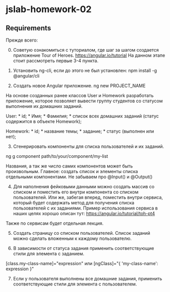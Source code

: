# jslab-homework-02

## Requirements

Прежде всего:

0. Советую ознакомиться с туториалом, где шаг за шагом создается приложение Tour of Heroes. https://angular.io/tutorial  На данном этапе стоит рассмотреть первые 3-4 пункта.

1. Установить ng-cli, если до этого не был установлен:
npm install -g @angular/cli

2. Создать новое Angular приложение.
ng new PROJECT_NAME

На основе созданных ранее классов User и Homework разработать приложение, которое позволяет вывести группу студентов со статусом выполнения их домашних заданий.

User:
    * id;
    * Имя;
    * Фамилия;
    * список всех домашних заданий (статус содержится в объекте Homework);
    
 Homework:
    * id;
    * название темы;
    * задание;
    * статус (выполнен или нет);

3. Сгенерировать компоненты для списка пользователей и их заданий.

ng g component path/to/your/component/my-list

Названия, а так же число самих компонентов может быть произвольным. Главное: создать список и элементы списка отдельными компонентами. Не забываем про @Input() и @Output()

4. Для наполнения фейковыми данными можно создать массив со списком и поместить его внутри компонента со списком пользователей. Или же, забегая вперед, поместить внутри сервиса, который будет содержать метод для получения списка пользователей с их заданиями.
Пример использования сервиса в наших целях хорошо описан тут: https://angular.io/tutorial/toh-pt4

Также по сервисам будет отдельная лекция.

5. Создать страницу со списком пользователей. Список заданий можно сделать вложенным к каждому пользователю.

6. В зависимости от статуса задания применить соответствующие стили для элемента с заданием.

[class.my-class-name]="expression" или [ngClass]="{ 'my-class-name': expression }"

7. Если у пользователя выполнены все домашние задания, применить соответствующие стили для элемента с пользователем.
